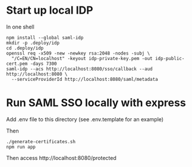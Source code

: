 # Start up local IDP

In one shell

    npm install --global saml-idp
    mkdir -p .deploy/idp
    cd .deploy/idp
    openssl req -x509 -new -newkey rsa:2048 -nodes -subj \
      "/C=EN/CN=localhost" -keyout idp-private-key.pem -out idp-public-cert.pem -days 7300
    saml-idp --acs http://localhost:8080/sso/callback --aud http://localhost:8080 \
      --serviceProviderId http://localhost:8080/saml/metadata

# Run SAML SSO locally with express

Add .env file to this directory (see .env.template for an example)

Then

    ./generate-certificates.sh
    npm run app
    
Then access http://localhost:8080/protected